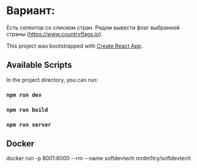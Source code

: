 # Вариант:
Есть селектор со списком стран. Рядом вывести флаг выбранной страны (https://www.countryflags.io).

This project was bootstrapped with [Create React App](https://github.com/facebook/create-react-app).

## Available Scripts

In the project directory, you can run:

### `npm run dev`
### `npm run build`
### `npm run server`

## Docker
docker run -p 8001:8000 --rm --name softdevtech mrdm1try/softdevtech


